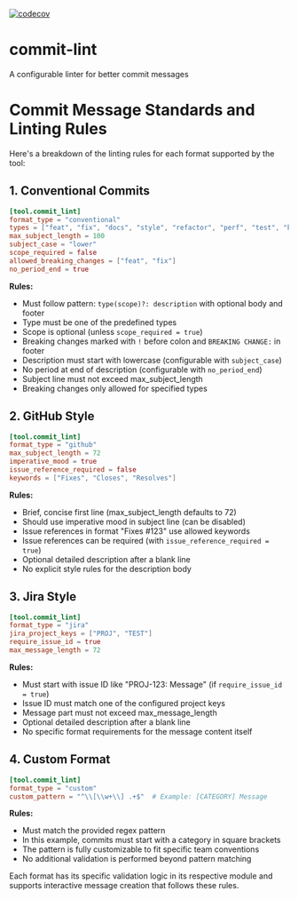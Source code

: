 [![codecov](https://codecov.io/gh/thetestlabs/commit-lint/graph/badge.svg?token=6DA1WBQZ8J)](https://codecov.io/gh/thetestlabs/commit-lint)

# commit-lint
A configurable linter for better commit messages

# Commit Message Standards and Linting Rules

Here's a breakdown of the linting rules for each format supported by the tool:

## 1. Conventional Commits

```toml
[tool.commit_lint]
format_type = "conventional"
types = ["feat", "fix", "docs", "style", "refactor", "perf", "test", "build", "ci", "chore", "revert"]
max_subject_length = 100
subject_case = "lower"
scope_required = false
allowed_breaking_changes = ["feat", "fix"]
no_period_end = true
```

**Rules:**
- Must follow pattern: `type(scope)?: description` with optional body and footer
- Type must be one of the predefined types
- Scope is optional (unless `scope_required = true`)
- Breaking changes marked with `!` before colon and `BREAKING CHANGE:` in footer
- Description must start with lowercase (configurable with `subject_case`)
- No period at end of description (configurable with `no_period_end`)
- Subject line must not exceed max_subject_length
- Breaking changes only allowed for specified types

## 2. GitHub Style

```toml
[tool.commit_lint]
format_type = "github"
max_subject_length = 72
imperative_mood = true
issue_reference_required = false
keywords = ["Fixes", "Closes", "Resolves"]
```

**Rules:**
- Brief, concise first line (max_subject_length defaults to 72)
- Should use imperative mood in subject line (can be disabled)
- Issue references in format "Fixes #123" use allowed keywords
- Issue references can be required (with `issue_reference_required = true`)
- Optional detailed description after a blank line
- No explicit style rules for the description body

## 3. Jira Style

```toml
[tool.commit_lint]
format_type = "jira"
jira_project_keys = ["PROJ", "TEST"]
require_issue_id = true
max_message_length = 72
```

**Rules:**
- Must start with issue ID like "PROJ-123: Message" (if `require_issue_id = true`)
- Issue ID must match one of the configured project keys
- Message part must not exceed max_message_length
- Optional detailed description after a blank line
- No specific format requirements for the message content itself

## 4. Custom Format

```toml
[tool.commit_lint]
format_type = "custom"
custom_pattern = "^\\[\\w+\\] .+$"  # Example: [CATEGORY] Message
```

**Rules:**
- Must match the provided regex pattern
- In this example, commits must start with a category in square brackets
- The pattern is fully customizable to fit specific team conventions
- No additional validation is performed beyond pattern matching

Each format has its specific validation logic in its respective module and supports interactive message creation that follows these rules.
